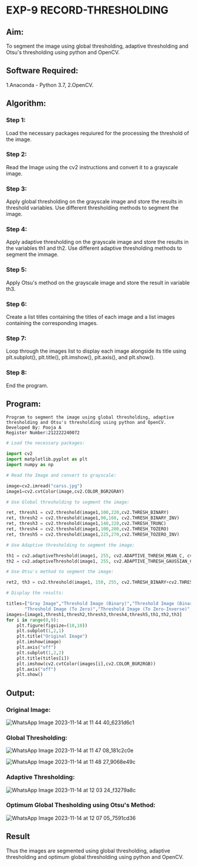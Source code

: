 # EXP-9 RECORD-THRESHOLDING
## Aim:
To segment the image using global thresholding, adaptive thresholding and Otsu's thresholding using python and OpenCV.

## Software Required:
1.Anaconda - Python 3.7,
2.OpenCV.

## Algorithm:
### Step 1:
Load the necessary packages requiured for the processing the threshold of the image.

### Step 2:
Read the Image using the cv2 instructions and convert it to a grayscale image.

### Step 3:
Apply global thresholding on the grayscale image and store the results in threshold variables. Use different thresholding methods to segment the image.

### Step 4:
Apply adaptive thresholding on the grayscale image and store the results in the variables th1 and th2. Use different adaptive thresholding methods to segment the immage.

### Step 5:
Apply Otsu's method on the grayscale image and store the result in variable th3.

### Step 6:
Create a list titles containing the titles of each image and a list images containing the corresponding images.

### Step 7:
Loop through the images list to display each image alongside its title using plt.subplot(), plt.title(), plt.imshow(), plt.axis(), and plt.show().

### Step 8:
End the program.

## Program:
```
Program to segment the image using global thresholding, adaptive thresholding and Otsu's thresholding using python and OpenCV.
Developed By: Pooja A
Register Number:212222240072
```
```python
# Load the necessary packages:

import cv2
import matplotlib.pyplot as plt
import numpy as np
```
```python
# Read the Image and convert to grayscale:

image=cv2.imread("carss.jpg")
image1=cv2.cvtColor(image,cv2.COLOR_BGR2GRAY)
```
```python
# Use Global thresholding to segment the image:

ret, thresh1 = cv2.threshold(image1,100,220,cv2.THRESH_BINARY)
ret, thresh2 = cv2.threshold(image1,90,160, cv2.THRESH_BINARY_INV)
ret, thresh3 = cv2.threshold(image1,140,220,cv2.THRESH_TRUNC)
ret, thresh4 = cv2.threshold(image1,100,200,cv2.THRESH_TOZERO)
ret, thresh5 = cv2.threshold(image1,225,270,cv2.THRESH_TOZERO_INV)
```
```python
# Use Adaptive thresholding to segment the image:

th1 = cv2.adaptiveThreshold(image1, 255, cv2.ADAPTIVE_THRESH_MEAN_C, cv2.THRESH_BINARY, 11, 3)
th2 = cv2.adaptiveThreshold(image1, 255, cv2.ADAPTIVE_THRESH_GAUSSIAN_C, cv2.THRESH_BINARY, 11, 3)
```
```python
# Use Otsu's method to segment the image:

ret2, th3 = cv2.threshold(image1, 150, 255, cv2.THRESH_BINARY+cv2.THRESH_OTSU)
```
```python
# Display the results:

titles=["Gray Image","Threshold Image (Binary)","Threshold Image (Binary Inverse)","Threshold Image (Truncate)",
       "Threshold Image (To Zero)","Threshold Image (To Zero-Inverse)","Adaptive Threshold (Mean)","Adaptive Threshold (Gaussian)","Otsu"]
images=[image1,thresh1,thresh2,thresh3,thresh4,thresh5,th1,th2,th3]
for i in range(0,9):
    plt.figure(figsize=(10,10))
    plt.subplot(1,2,1)
    plt.title("Original Image")
    plt.imshow(image)
    plt.axis("off")
    plt.subplot(1,2,2)
    plt.title(titles[i])
    plt.imshow(cv2.cvtColor(images[i],cv2.COLOR_BGR2RGB))
    plt.axis("off")
    plt.show()
```

## Output:
### Original Image:
![WhatsApp Image 2023-11-14 at 11 44 40_6231d6c1](https://github.com/poojaanbu0/THRESHOLDING/assets/119390329/c589b977-8100-419c-9b78-3a2d24d88d47)

### Global Thresholding:
![WhatsApp Image 2023-11-14 at 11 47 08_181c2c0e](https://github.com/poojaanbu0/THRESHOLDING/assets/119390329/1f24ef69-00e8-4226-a148-f2f894dad6a0)

![WhatsApp Image 2023-11-14 at 11 48 27_9068e49c](https://github.com/poojaanbu0/THRESHOLDING/assets/119390329/84ed801c-3c0d-49e8-b1a7-22a7d8a364aa)

### Adaptive Thresholding:
![WhatsApp Image 2023-11-14 at 12 03 24_f3279a8c](https://github.com/poojaanbu0/THRESHOLDING/assets/119390329/d87a38fa-3db7-43be-a50f-70751aa2ae4c)

### Optimum Global Thesholding using Otsu's Method:
![WhatsApp Image 2023-11-14 at 12 07 05_7591cd36](https://github.com/poojaanbu0/THRESHOLDING/assets/119390329/a2e25c14-5694-4821-a6aa-ab1fc742fb2a)


## Result
Thus the images are segmented using global thresholding, adaptive thresholding and optimum global thresholding using python and OpenCV.
